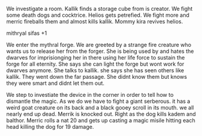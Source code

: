 We investigate a room. Kallik finds a storage cube from is creator. We fight some death dogs and cocktrice. Helios gets petrefied. We fight more and merric fireballs them and almost kills kallik. Mommy kira revives helios.

mithryal sifas +1

We enter the mythral forge. We are greeted by a strange fire creature who wants us to release her from the forger. She is being used by and hates the dwarves for imprisionging her in there using her life force to sustain the forge for all eternity. She says she can light the forge but wont work for dwarves anymore. She talks to kallik. she says she has seen others like kallik. They went down the far passage. She didnt know them but knows they were smart and didnt let them out.

We step to investiate the device in the corner in order to tell how to dismantle the magic. As we do we have to fight a giant serberous. it has a weird goat creature on its back and a black gooey scroll in its mouth. we all nearly end up dead. Merrik is knocked out. Right as the dog kills kadem and balthor. Merric rolls a nat 20 and gets up casting a magic misile hitting each head killing the dog for 19 damage. 